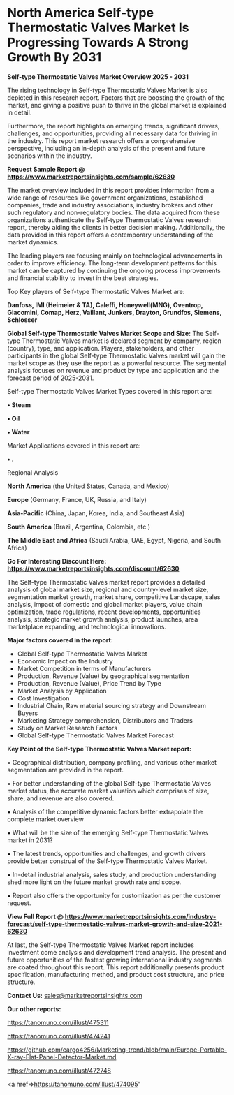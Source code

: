 # North America Self-type Thermostatic Valves Market Is Progressing Towards A Strong Growth By 2031

<Strong> Self-type Thermostatic Valves Market Overview 2025 - 2031</strong>

The rising technology in Self-type Thermostatic Valves Market is also depicted in this research report. Factors that are boosting the growth of the market, and giving a positive push to thrive in the global market is explained in detail.

Furthermore, the report highlights on emerging trends, significant drivers, challenges, and opportunities, providing all necessary data for thriving in the industry. This report market research offers a comprehensive perspective, including an in-depth analysis of the present and future scenarios within the industry.

<strong>Request Sample Report @ <a href=https://www.marketreportsinsights.com/sample/62630>https://www.marketreportsinsights.com/sample/62630</a></strong>

The market overview included in this report provides information from a wide range of resources like government organizations, established companies, trade and industry associations, industry brokers and other such regulatory and non-regulatory bodies. The data acquired from these organizations authenticate the Self-type Thermostatic Valves research report, thereby aiding the clients in better decision making. Additionally, the data provided in this report offers a contemporary understanding of the market dynamics.

The leading players are focusing mainly on technological advancements in order to improve efficiency. The long-term development patterns for this market can be captured by continuing the ongoing process improvements and financial stability to invest in the best strategies.

Top Key players of Self-type Thermostatic Valves Market are:

<strong>Danfoss, IMI (Heimeier & TA), Caleffi, Honeywell(MNG), Oventrop, Giacomini, Comap, Herz, Vaillant, Junkers, Drayton, Grundfos, Siemens, Schlosser</strong>

<strong><b>Global Self-type Thermostatic Valves Market Scope and Size:</b></strong>
The Self-type Thermostatic Valves market is declared segment by company, region (country), type, and application. Players, stakeholders, and other participants in the global Self-type Thermostatic Valves market will gain the market scope as they use the report as a powerful resource. The segmental analysis focuses on revenue and product by type and application and the forecast period of 2025-2031.

Self-type Thermostatic Valves Market Types covered in this report are:

<strong>• Steam

• Oil

• Water</strong>

Market Applications covered in this report are:

<strong>• .</strong> 

Regional Analysis

<strong>North America</strong> (the United States, Canada, and Mexico)

<strong>Europe</strong> (Germany, France, UK, Russia, and Italy)

<strong>Asia-Pacific</strong> (China, Japan, Korea, India, and Southeast Asia)

<strong>South America</strong> (Brazil, Argentina, Colombia, etc.)

<strong>The Middle East and Africa</strong> (Saudi Arabia, UAE, Egypt, Nigeria, and South Africa)

<strong>Go For Interesting Discount Here: <a href=https://www.marketreportsinsights.com/discount/62630>https://www.marketreportsinsights.com/discount/62630</a></strong>

The Self-type Thermostatic Valves market report provides a detailed analysis of global market size, regional and country-level market size, segmentation market growth, market share, competitive Landscape, sales analysis, impact of domestic and global market players, value chain optimization, trade regulations, recent developments, opportunities analysis, strategic market growth analysis, product launches, area marketplace expanding, and technological innovations.

<strong><b>Major factors covered in the report:</b></strong>
<ul>
  <li>Global Self-type Thermostatic Valves Market </li>
  <li>Economic Impact on the Industry</li>
  <li>Market Competition in terms of Manufacturers</li>
  <li>Production, Revenue (Value) by geographical segmentation</li>
  <li>Production, Revenue (Value), Price Trend by Type</li>
  <li>Market Analysis by Application</li>
  <li>Cost Investigation</li>
  <li>Industrial Chain, Raw material sourcing strategy and Downstream Buyers</li>
  <li>Marketing Strategy comprehension, Distributors and Traders</li>
  <li>Study on Market Research Factors</li>
  <li>Global Self-type Thermostatic Valves Market Forecast</li>
</ul>

<strong><b>Key Point of the Self-type Thermostatic Valves Market report:</b></strong>

• Geographical distribution, company profiling, and various other market segmentation are provided in the report.

• For better understanding of the global Self-type Thermostatic Valves market status, the accurate market valuation which comprises of size, share, and revenue are also covered.

• Analysis of the competitive dynamic factors better extrapolate the complete market overview

• What will be the size of the emerging Self-type Thermostatic Valves market in 2031?

• The latest trends, opportunities and challenges, and growth drivers provide better construal of the Self-type Thermostatic Valves Market.

• In-detail industrial analysis, sales study, and production understanding shed more light on the future market growth rate and scope.

• Report also offers the opportunity for customization as per the customer request.

<strong><b>View Full Report @ <a href=https://www.marketreportsinsights.com/industry-forecast/self-type-thermostatic-valves-market-growth-and-size-2021-62630>https://www.marketreportsinsights.com/industry-forecast/self-type-thermostatic-valves-market-growth-and-size-2021-62630</a></b></strong>


At last, the Self-type Thermostatic Valves Market report includes investment come analysis and development trend analysis. The present and future opportunities of the fastest growing international industry segments are coated throughout this report. This report additionally presents product specification, manufacturing method, and product cost structure, and price structure.

<strong>Contact Us:</strong>
sales@marketreportsinsights.com

<strong>Our other reports:</strong>

<a href=https://tanomuno.com/illust/475311>https://tanomuno.com/illust/475311</a>

<a href=https://tanomuno.com/illust/474241>https://tanomuno.com/illust/474241</a>

<a href=https://github.com/cargo4256/Marketing-trend/blob/main/Europe-Portable-X-ray-Flat-Panel-Detector-Market.md>https://github.com/cargo4256/Marketing-trend/blob/main/Europe-Portable-X-ray-Flat-Panel-Detector-Market.md</a>

<a href=https://tanomuno.com/illust/472748>https://tanomuno.com/illust/472748</a>

<a href=>https://tanomuno.com/illust/474095</a>"
